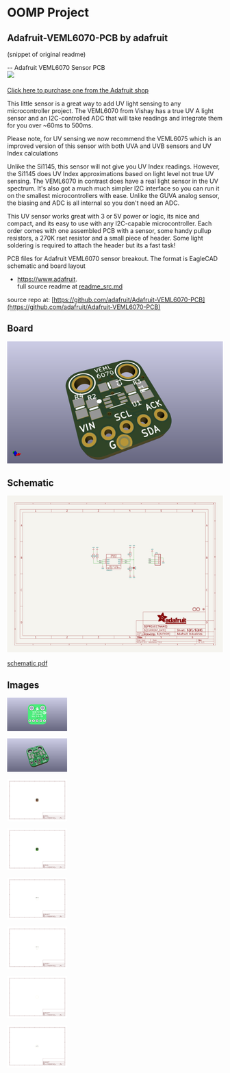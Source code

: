 # OOMP Project  
## Adafruit-VEML6070-PCB  by adafruit  
  
(snippet of original readme)  
  
-- Adafruit VEML6070 Sensor PCB  
<a href="http://www.adafruit.com/products/2899"><img src="assets/image.jpg?raw=true" width="500px"><br/>  
Click here to purchase one from the Adafruit shop</a>  
  
This little sensor is a great way to add UV light sensing to any microcontroller project. The VEML6070 from Vishay has a true UV A light sensor and an I2C-controlled ADC that will take readings and integrate them for you over ~60ms to 500ms.  
  
Please note, for UV sensing we now recommend the VEML6075 which is an improved version of this sensor with both UVA and UVB sensors and UV Index calculations  
  
Unlike the Si1145, this sensor will not give you UV Index readings. However, the Si1145 does UV Index approximations based on light level not true UV sensing. The VEML6070 in contrast does have a real light sensor in the UV spectrum. It's also got a much much simpler I2C interface so you can run it on the smallest microcontrollers with ease. Unlike the GUVA analog sensor, the biasing and ADC is all internal so you don't need an ADC.  
  
This UV sensor works great with 3 or 5V power or logic, its nice and compact, and its easy to use with any I2C-capable microcontroller. Each order comes with one assembled PCB with a sensor, some handy pullup resistors, a 270K rset resistor and a small piece of header. Some light soldering is required to attach the header but its a fast task!  
  
PCB files for Adafruit VEML6070 sensor breakout. The format is EagleCAD schematic and board layout  
- https://www.adafruit.  
  full source readme at [readme_src.md](readme_src.md)  
  
source repo at: [https://github.com/adafruit/Adafruit-VEML6070-PCB](https://github.com/adafruit/Adafruit-VEML6070-PCB)  
## Board  
  
[![working_3d.png](working_3d_600.png)](working_3d.png)  
## Schematic  
  
[![working_schematic.png](working_schematic_600.png)](working_schematic.png)  
  
[schematic pdf](working_schematic.pdf)  
## Images  
  
[![working_3D_bottom.png](working_3D_bottom_140.png)](working_3D_bottom.png)  
  
[![working_3D_top.png](working_3D_top_140.png)](working_3D_top.png)  
  
[![working_assembly_page_01.png](working_assembly_page_01_140.png)](working_assembly_page_01.png)  
  
[![working_assembly_page_02.png](working_assembly_page_02_140.png)](working_assembly_page_02.png)  
  
[![working_assembly_page_03.png](working_assembly_page_03_140.png)](working_assembly_page_03.png)  
  
[![working_assembly_page_04.png](working_assembly_page_04_140.png)](working_assembly_page_04.png)  
  
[![working_assembly_page_05.png](working_assembly_page_05_140.png)](working_assembly_page_05.png)  
  
[![working_assembly_page_06.png](working_assembly_page_06_140.png)](working_assembly_page_06.png)  

